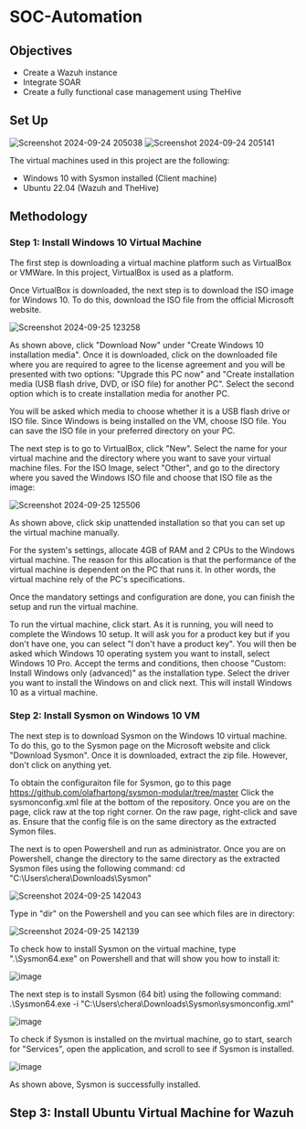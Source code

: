 # SOC-Automation

## Objectives
- Create a Wazuh instance
- Integrate SOAR
- Create a fully functional case management using TheHive

## Set Up
![Screenshot 2024-09-24 205038](https://github.com/user-attachments/assets/194ad8d0-fbf2-4d1f-94e4-667a058c30c0)
![Screenshot 2024-09-24 205141](https://github.com/user-attachments/assets/0a12dedb-578b-4a34-86d4-2138a520ba6e)

The virtual machines used in this project are the following:
- Windows 10 with Sysmon installed (Client machine)
- Ubuntu 22.04 (Wazuh and TheHive)

## Methodology 

### Step 1: Install Windows 10 Virtual Machine

The first step is downloading a virtual machine platform such as VirtualBox or VMWare. In this project, VirtualBox is used as a platform.

Once VirtualBox is downloaded, the next step is to download the ISO image for Windows 10. To do this, download the ISO file from the official Microsoft website.

![Screenshot 2024-09-25 123258](https://github.com/user-attachments/assets/bd168c33-7214-409c-b5cc-6ff89c15436c)

As shown above, click "Download Now" under "Create Windows 10 installation media". Once it is downloaded, click on the downloaded file where you are required to agree to the license agreement and you will be presented with two options: "Upgrade this PC now" and "Create installation media (USB flash drive, DVD, or ISO file) for another PC". Select the second option which is to create installation media for another PC. 

You will be asked which media to choose whether it is a USB flash drive or ISO file. Since Windows is being installed on the VM, choose ISO file. You can save the ISO file in your preferred directory on your PC. 

The next step is to go to VirtualBox, click "New". Select the name for your virtual machine and the directory where you want to save your virtual machine files. For the ISO Image, select "Other", and go to the directory where you saved the Windows ISO file and choose that ISO file as the image:

![Screenshot 2024-09-25 125506](https://github.com/user-attachments/assets/916d7f0f-ac0c-4697-be9f-b0460b7c7b8f)

As shown above, click skip unattended installation so that you can set up the virtual machine manually. 

For the system's settings, allocate 4GB of RAM and 2 CPUs to the Windows virtual machine. The reason for this allocation is that the performance of the virtual machine is dependent on the PC that runs it. In other words, the virtual machine rely of the PC's specifications. 

Once the mandatory settings and configuration are done, you can finish the setup and run the virtual machine. 

To run the virtual machine, click start. As it is running, you will need to complete the Windows 10 setup. It will ask you for a product key but if you don't have one, you can select "I don't have a product key". You will then be asked which Windows 10 operating system you want to install, select Windows 10 Pro. Accept the terms and conditions, then choose "Custom: Install Windows only (advanced)" as the installation type. Select the driver you want to install the Windows on and click next. This will install Windows 10 as a virtual machine.

### Step 2: Install Sysmon on Windows 10 VM

The next step is to download Sysmon on the Windows 10 virtual machine. To do this, go to the Sysmon page on the Microsoft website and click "Download Sysmon". Once it is downloaded, extract the zip file. However, don't click on anything yet.

To obtain the configuraiton file for Sysmon, go to this page https://github.com/olafhartong/sysmon-modular/tree/master
Click the sysmonconfig.xml file at the bottom of the repository. Once you are on the page, click raw at the top right corner. On the raw page, right-click and save as. Ensure that the config file is on the same directory as the extracted Symon files. 

The next is to open Powershell and run as administrator. Once you are on Powershell, change the directory to the same directory as the extracted Sysmon files using the following command:
cd "C:\Users\chera\Downloads\Sysmon"

![Screenshot 2024-09-25 142043](https://github.com/user-attachments/assets/795717b2-1343-443c-b88f-76e4ba01b47b)

Type in "dir" on the Powershell and you can see which files are in directory:

![Screenshot 2024-09-25 142139](https://github.com/user-attachments/assets/28ac742a-5ee4-4035-b23e-52f606846959)

To check how to install Sysmon on the virtual machine, type ".\Sysmon64.exe" on Powershell and that will show you how to install it:

![image](https://github.com/user-attachments/assets/e80e771c-0e53-494c-bfad-bd5e920434fd)

The next step is to install Sysmon (64 bit) using the following command:
.\Sysmon64.exe -i "C:\Users\chera\Downloads\Sysmon\sysmonconfig.xml"

![image](https://github.com/user-attachments/assets/0c6a7919-22d0-4b75-bf59-e9409daa9cde)

To check if Sysmon is installed on the mvirtual machine, go to start, search for "Services", open the application, and scroll to see if Sysmon is installed. 

![image](https://github.com/user-attachments/assets/99dff074-4b12-44c7-a24e-310a29b2788d)

As shown above, Sysmon is successfully installed. 

## Step 3: Install Ubuntu Virtual Machine for Wazuh







